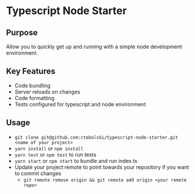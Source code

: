 # Typescript Node Starter

## Purpose

Allow you to quickly get up and running with a simple node development environment.

## Key Features

- Code bundling
- Server reloads on changes
- Code formatting
- Tests configured for typescript and node environment

## Usage

- `git clone git@github.com:ctobolski/typescript-node-starter.git <name of your project>`
- `yarn install` or `npm install`
- `yarn test` or `npm test` to run tests
- `yarn start` or `npm start` to bundle and run index.ts
- Update your project remote to point towards your repository if you want to commit changes
  - `git remote remove origin && git remote add origin <your remote repo>`
